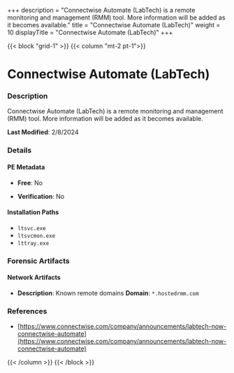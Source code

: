 +++
description = "Connectwise Automate (LabTech) is a remote monitoring and management (RMM) tool. More information will be added as it becomes available."
title = "Connectwise Automate (LabTech)"
weight = 10
displayTitle = "Connectwise Automate (LabTech)"
+++


{{< block "grid-1" >}}
{{< column "mt-2 pt-1">}}

# Connectwise Automate (LabTech)


### Description

Connectwise Automate (LabTech) is a remote monitoring and management (RMM) tool. More information will be added as it becomes available.



**Last Modified**: 2/8/2024

### Details


#### PE Metadata


- **Free**: No

- **Verification**: No




#### Installation Paths
- `ltsvc.exe`
- `ltsvcmon.exe`
- `lttray.exe`

### Forensic Artifacts




#### Network Artifacts

- **Description**: Known remote domains
  **Domain**: `*.hostedrmm.com`





### References
- [https://www.connectwise.com/company/announcements/labtech-now-connectwise-automate](https://www.connectwise.com/company/announcements/labtech-now-connectwise-automate)



{{< /column >}}
{{< /block >}}
